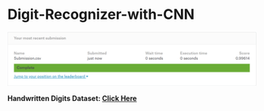 # Digit-Recognizer-with-CNN


![](https://github.com/Ankur1401/Digit-Recognizer-with-CNN/blob/master/Capture.PNG)


**Handwritten Digits Dataset: [Click Here](https://www.kaggle.com/c/digit-recognizer/data)**
